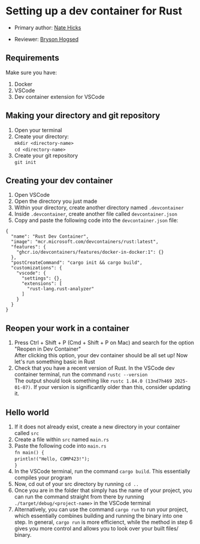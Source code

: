 # Setting up a dev container for Rust

* Primary author: [Nate Hicks](https://github.com/hicksnat)

* Reviewer: [Bryson Hogsed](https://github.com/brysonth)

## Requirements
Make sure you have:  
1. Docker  
2. VSCode  
3. Dev container extension for VSCode  

## Making your directory and git repository
1. Open your terminal
2. Create your directory:  
`mkdir <directory-name>`  
`cd <directory-name>`
3. Create your git repository  
`git init`

## Creating your dev container
1. Open VSCode
2. Open the directory you just made
3. Within your directory, create another directory named `.devcontainer`
4. Inside `.devcontainer`, create another file called `devcontainer.json`  
5. Copy and paste the following code into the `devcontainer.json` file: 

```
{
  "name": "Rust Dev Container",
  "image": "mcr.microsoft.com/devcontainers/rust:latest",
  "features": {
    "ghcr.io/devcontainers/features/docker-in-docker:1": {}
  },
  "postCreateCommand": "cargo init && cargo build",
  "customizations": {
    "vscode": {
      "settings": {},
      "extensions": [
        "rust-lang.rust-analyzer"
      ]
    }
  }
}
```

## Reopen your work in a container
1. Press Ctrl + Shift + P (Cmd + Shift + P on Mac) and search for the option "Reopen in Dev Container"  
After clicking this option, your dev container should be all set up! Now let's run something basic in Rust  
2. Check that you have a recent version of Rust. In the VSCode dev container terminal, run the command `rustc --version`  
The output should look something like `rustc 1.84.0 (13nd7h469 2025-01-07)`. If your version is significantly
older than this, consider updating it.

## Hello world
1. If it does not already exist, create a new directory in your container called `src`  
2. Create a file within `src` named `main.rs`
3. Paste the following code into `main.rs`  
`fn main() {`  
    `println!("Hello, COMP423!");`  
`}`  
4. In the VSCode terminal, run the command `cargo build`. This essentially compiles your program
5. Now, cd out of your src directory by running `cd ..`
6. Once you are in the folder that simply has the name of your project, you can run the command
straight from there by running `./target/debug/<project-name>` in the VSCode terminal
7. Alternatively, you can use the command `cargo run` to run your project, which essentially combines building and running the binary into one step. In general, `cargo run` is more efficienct, while the method in step 6 gives you more control and allows you to look over your built files/ binary.



<!-- Notes: It looks good to me! I would change it so that it tells you to cd into the src directory and then it tells you to use ./main to run the program-->